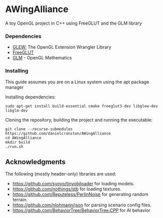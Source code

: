 # AWingAlliance

A toy OpenGL project in C++ using FreeGLUT and the GLM library

### Dependencies


* [GLEW:](http://glew.sourceforge.net/) The OpenGL Extension Wrangler Library
* [FreeGLUT](http://freeglut.sourceforge.net/)
* [GLM](https://glm.g-truc.net/0.9.9/index.html) - OpenGL Mathematics


### Installing

This guide assumes you are on a Linux system using the apt package manager

Installing dependencies:

```
sudo apt-get install build-essential cmake freeglut3-dev libglew-dev libglm-dev
```

Cloning the repository, building the project and running the executable:

```
git clone --recurse-submodules https://github.com/danielcranston/AWingAlliance
cd AWingAlliance
mkdir build
./run.sh
```

## Acknowledgments

The following (mostly header-only) libraries are used:

* https://github.com/syoyo/tinyobjloader for loading models.
* https://github.com/nothings/stb for loading textures.
* https://github.com/Reputeless/PerlinNoise for generating random terrain.
* https://github.com/nlohmann/json for parsing scenario config files.
* https://github.com/BehaviorTree/BehaviorTree.CPP for AI behavior
